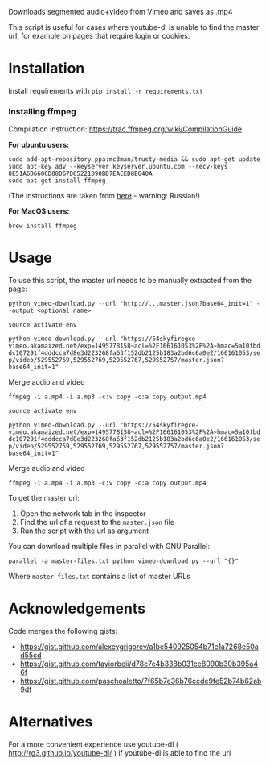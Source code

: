 Downloads segmented audio+video from Vimeo and saves as .mp4

This script is useful for cases where youtube-dl is unable to find the master url,
for example on pages that require login or cookies.

Installation 
=======

Install requirements with `pip install -r requirements.txt`

### Installing ffmpeg

Compilation instruction: https://trac.ffmpeg.org/wiki/CompilationGuide

**For ubuntu users:**

    sudo add-apt-repository ppa:mc3man/trusty-media && sudo apt-get update 
    sudo apt-key adv --keyserver keyserver.ubuntu.com --recv-keys 8E51A6D660CD88D67D65221D90BD7EACED8E640A
    sudo apt-get install ffmpeg

(The instructions are taken from [here](http://help.ubuntu.ru/wiki/ffmpeg) - warning: Russian!)
    
**For MacOS users:**

    brew install ffmpeg



Usage
=====

To use this script, the master url needs to be manually extracted from the page:

   `python vimeo-download.py --url "http://...master.json?base64_init=1" --output <optional_name>`

`source activate env`

`python vimeo-download.py --url "https://54skyfiregce-vimeo.akamaized.net/exp=1495778158~acl=%2F166161053%2F%2A~hmac=5a10fbddc107291f4dddcca7d8e3d223268fa63f152db2125b183a2bd6c6a0e2/166161053/sep/video/529552759,529552769,529552767,529552757/master.json?base64_init=1"`

Merge audio and video

`ffmpeg -i a.mp4 -i a.mp3 -c:v copy -c:a copy output.mp4`


`source activate env`

`python vimeo-download.py --url "https://54skyfiregce-vimeo.akamaized.net/exp=1495778158~acl=%2F166161053%2F%2A~hmac=5a10fbddc107291f4dddcca7d8e3d223268fa63f152db2125b183a2bd6c6a0e2/166161053/sep/video/529552759,529552769,529552767,529552757/master.json?base64_init=1"`

Merge audio and video

`ffmpeg -i a.mp4 -i a.mp3 -c:v copy -c:a copy output.mp4`


To get the master url:

   1. Open the network tab in the inspector
   2. Find the url of a request to the `master.json` file
   3. Run the script with the url as argument

You can download multiple files in parallel with GNU Parallel:

   `parallel -a master-files.txt python vimeo-download.py --url "{}"`

Where `master-files.txt` contains a list of master URLs


Acknowledgements
=======

Code merges the following gists:

- https://gist.github.com/alexeygrigorev/a1bc540925054b71e1a7268e50ad55cd
- https://gist.github.com/tayiorbeii/d78c7e4b338b031ce8090b30b395a46f
- https://gist.github.com/paschoaletto/7f65b7e36b76ccde9fe52b74b62ab9df

Alternatives
============

For a more convenient experience use youtube-dl ( http://rg3.github.io/youtube-dl/ ) if youtube-dl is able to find the url
